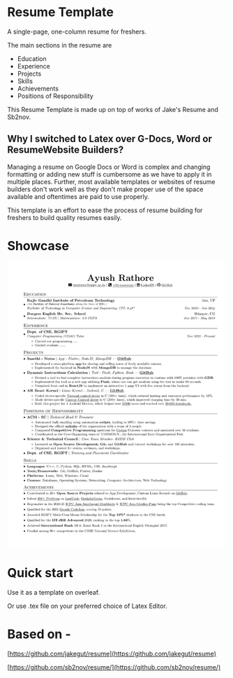 # Resume Template

A single-page, one-column resume for freshers. 

The main sections in the resume are 

- Education
- Experience
- Projects
- Skills
- Achievements
- Positions of Responsibility

This Resume Template is made up on top of works of Jake's Resume and Sb2nov.

## Why I switched to Latex over G-Docs, Word or ResumeWebsite Builders?

Managing a resume on Google Docs or Word is complex and changing formatting or adding new stuff is cumbersome as we have to apply it in multiple places. Further, most available templates or websites of resume builders don't work well as they don't make proper use of the space available and oftentimes are paid to use properly. 

This template is an effort to ease the process of resume building for freshers to build quality resumes easily.

# Showcase

![Untitled](Resume%20Template%2041e51fc8ec6f48b288435df4986362ca/Untitled.png)

# **Quick start**

Use it as a template on overleaf.

Or use .tex file on your preferred choice of Latex Editor.

# Based on -

[https://github.com/jakegut/resume](https://github.com/jakegut/resume)

[https://github.com/sb2nov/resume/](https://github.com/sb2nov/resume/)